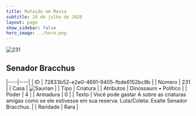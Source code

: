 ```yaml
---
title: Mutação em Massa
subtitle: 10 de julho de 2020
layout: page
show_sidebar: false
hero_image: ../hero.png
---
```


![231](https://cdn.keyforgegame.com/media/card_front/pt/479_231_V7C793PHRRFR_pt.png)

## Senador Bracchus

|----|----|
| ID | 72833b52-e2e0-4691-9405-fbde6152bc9b |
| Número | 231 |
| Casa | ![Saurian](https://archonarcana.com/images/thumb/9/9e/Saurian_P.png/22px-Saurian_P.png "Sauro") |
| Tipo | Criatura |
| Atributos | Dinossauro • Político |
| Poder | 4 |
| Armadura | 0 |
| Texto | Você pode gastar A sobre as criaturas amigas como se ele estivesse em sua reserva. Luta/Coleta: Exalte Senador Bracchus. |
| Raridade | Rara |
